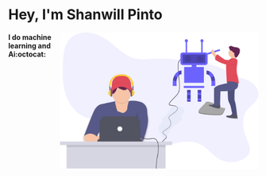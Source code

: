 # __Hey, I'm Shanwill Pinto__
<img src="profile.svg" width="400" align="right">
<h4>I do machine learning and Ai:octocat:</h4>
